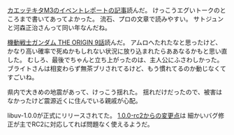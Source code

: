 [カエッテキタM3のイベントレポートの記事](http://www.excite.co.jp/News/reviewmov/20141115/E1415983956743.html)読んだ。
けっこうエグいトークのところまで書いてあってよかった。
流石、プロの文章で読みやすい。
サトジュンと河森正治さんって同い年なんだね。

[機動戦士ガンダム THE ORIGIN 9話](http://comic-walker.com/viewer/?tw=1&dlcl=ja&cid=KDCW_CW01000002010009_68)読んだ。
アムロへたれたなと思ったけど、かなり高い確率で死ぬかもしれない状況に放り込まれたらああなるかもと思い直した。
むしろ、最後でちゃんと立ち上がったのは、主人公にふさわしかった。
ブライトさんは相変わらず無茶ブリされてるけど、もう慣れてるのか動じなくてすごいね。

県内で大きめの地震があって、けっこう揺れた。
揺れだけだったので、被害はなかったけど震源近くに住んでいる親戚が心配。

libuv-1.0.0が正式にリリースされてた。
[1.0.0-rc2からの変更点](https://github.com/joyent/libuv/commit/feb2a9e6947d892f449b2770c4090f7d8c88381b)は
細かいバグ修正が主でRC2に対応してれば問題なく使えるようだ。

